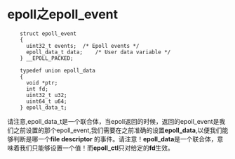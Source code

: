 # epoll之epoll_event 

```
	struct epoll_event
	{
	  uint32_t events;	/* Epoll events */
	  epoll_data_t data;	/* User data variable */
	} __EPOLL_PACKED;

	typedef union epoll_data
	{
	  void *ptr;
	  int fd;
	  uint32_t u32;
	  uint64_t u64;
	} epoll_data_t;

```

请注意,epoll_data_t是一个联合体，当epoll返回的时候，返回的epoll_event是我们之前设置的那个epoll_event,我们需要在之前准确的设置**epoll_data**,以便我们能够判断是哪一个**file descriptor** 的事件。请注意！**epoll_data**是一个联合体，意味着我们只能够设置一个值！而**epoll_ctl**只对给定的**fd**生效。
